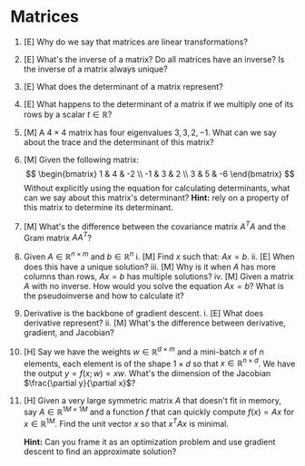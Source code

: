 # Matrices

1. [E] Why do we say that matrices are linear transformations?

2. [E] What's the inverse of a matrix? Do all matrices have an inverse? Is the inverse of a matrix always unique?

3. [E] What does the determinant of a matrix represent?

4. [E] What happens to the determinant of a matrix if we multiply one of its rows by a scalar $t \in \mathbb{R}$?

5. [M] A $4 \times 4$ matrix has four eigenvalues $3, 3, 2, -1$. What can we say about the trace and the determinant of this matrix?

6. [M] Given the following matrix:
   $$
   \begin{bmatrix}
   1 & 4 & -2 \\
   -1 & 3 & 2 \\
   3 & 5 & -6
   \end{bmatrix}
   $$
   Without explicitly using the equation for calculating determinants, what can we say about this matrix's determinant?
   **Hint:** rely on a property of this matrix to determine its determinant.

7. [M] What's the difference between the covariance matrix $A^T A$ and the Gram matrix $A A^T$?

8. Given $A \in \mathbb{R}^{n \times m}$ and $b \in \mathbb{R}^n$
   i. [M] Find $x$ such that: $Ax = b$.
   ii. [E] When does this have a unique solution?
   iii. [M] Why is it when $A$ has more columns than rows, $Ax = b$ has multiple solutions?
   iv. [M] Given a matrix $A$ with no inverse. How would you solve the equation $Ax = b$? What is the pseudoinverse and how to calculate it?

9. Derivative is the backbone of gradient descent.
   i. [E] What does derivative represent?
   ii. [M] What's the difference between derivative, gradient, and Jacobian?

10. [H] Say we have the weights $w \in \mathbb{R}^{d \times m}$ and a mini-batch $x$ of $n$ elements, each element is of the shape $1 \times d$ so that $x \in \mathbb{R}^{n \times d}$. We have the output $y = f(x; w) = xw$. What's the dimension of the Jacobian $\frac{\partial y}{\partial x}$?

11. [H] Given a very large symmetric matrix $A$ that doesn't fit in memory, say $A \in \mathbb{R}^{1M \times 1M}$ and a function $f$ that can quickly compute $f(x) = Ax$ for $x \in \mathbb{R}^{1M}$. Find the unit vector $x$ so that $x^T Ax$ is minimal.
    
    **Hint:** Can you frame it as an optimization problem and use gradient descent to find an approximate solution?